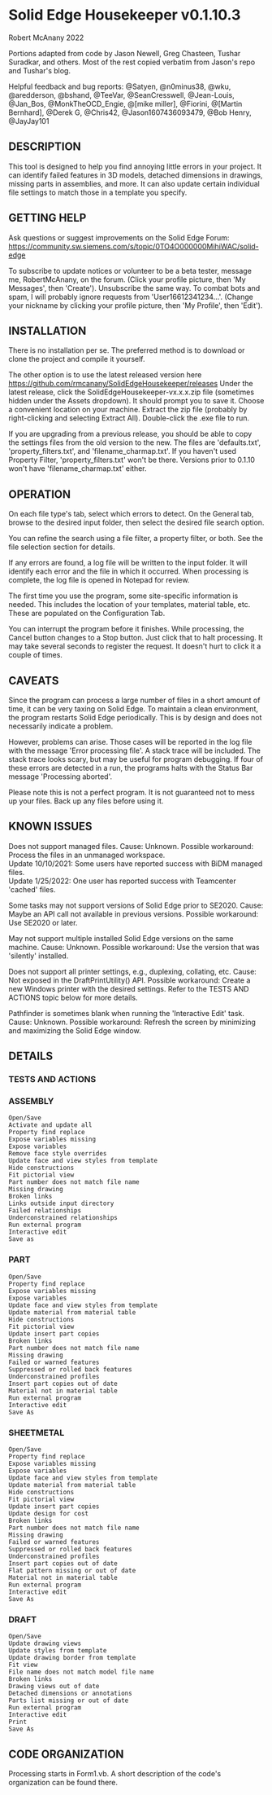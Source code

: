 # Solid Edge Housekeeper v0.1.10.3
Robert McAnany 2022

Portions adapted from code by Jason Newell, Greg Chasteen, Tushar Suradkar, and others.  Most of the rest copied verbatim from Jason's repo and Tushar's blog.

Helpful feedback and bug reports: @Satyen, @n0minus38, @wku, @aredderson, @bshand, @TeeVar, @SeanCresswell, @Jean-Louis, @Jan_Bos, @MonkTheOCD_Engie, @[mike miller], @Fiorini, @[Martin Bernhard], @Derek G, @Chris42, @Jason1607436093479, @Bob Henry, @JayJay101

## DESCRIPTION
This tool is designed to help you find annoying little errors in your project.  It can identify failed features in 3D models, detached dimensions in drawings, missing parts in assemblies, and more.  It can also update certain individual file settings to match those in a template you specify.

## GETTING HELP
Ask questions or suggest improvements on the Solid Edge Forum: 
https://community.sw.siemens.com/s/topic/0TO4O000000MihiWAC/solid-edge

To subscribe to update notices or volunteer to be a beta tester, message me, RobertMcAnany, on the forum.  (Click your profile picture, then 'My Messages', then 'Create').  Unsubscribe the same way.  To combat bots and spam, I will probably ignore requests from 'User16612341234...'.  (Change your nickname by clicking your profile picture, then 'My Profile', then 'Edit').  

## INSTALLATION
There is no installation per se.  The preferred method is to download or clone the project and compile it yourself.

The other option is to use the latest released version here https://github.com/rmcanany/SolidEdgeHousekeeper/releases  Under the latest release, click the SolidEdgeHousekeeper-vx.x.x.zip file (sometimes hidden under the Assets dropdown).  It should prompt you to save it.  Choose a convenient location on your machine.  Extract the zip file (probably by right-clicking and selecting Extract All).  Double-click the .exe file to run.

If you are upgrading from a previous release, you should be able to copy the settings files from the old version to the new.   The files are 'defaults.txt', 'property_filters.txt', and 'filename_charmap.txt'.  If you haven't used Property Filter, 'property_filters.txt' won't be there.  Versions prior to 0.1.10 won't have 'filename_charmap.txt' either.  

## OPERATION
On each file type's tab, select which errors to detect.  On the General tab, browse to the desired input folder, then select the desired file search option.  

You can refine the search using a file filter, a property filter, or both.  See the file selection section for details.  

If any errors are found, a log file will be written to the input folder.  It will identify each error and the file in which it occurred.  When processing is complete, the log file is opened in Notepad for review.

The first time you use the program, some site-specific information is needed.  This includes the location of your templates, material table, etc.  These are populated on the Configuration Tab.

You can interrupt the program before it finishes.  While processing, the Cancel button changes to a Stop button.  Just click that to halt processing.  It may take several seconds to register the request.  It doesn't hurt to click it a couple of times.

## CAVEATS
Since the program can process a large number of files in a short amount of time, it can be very taxing on Solid Edge.  To maintain a clean environment, the program restarts Solid Edge periodically.  This is by design and does not necessarily indicate a problem.

However, problems can arise.  Those cases will be reported in the log file with the message 'Error processing file'.  A stack trace will be included.  The stack trace looks scary, but may be useful for program debugging.  If four of these errors are detected in a run, the programs halts with the Status Bar message 'Processing aborted'.

Please note this is not a perfect program.  It is not guaranteed not to mess up your files.  Back up any files before using it.

## KNOWN ISSUES
Does not support managed files.  Cause: Unknown.  Possible workaround: Process the files in an unmanaged workspace.   
Update 10/10/2021: Some users have reported success with BiDM managed files.  
Update 1/25/2022: One user has reported success with Teamcenter 'cached' files.  

Some tasks may not support versions of Solid Edge prior to SE2020.  Cause: Maybe an API call not available in previous versions.  Possible workaround: Use SE2020 or later.  

May not support multiple installed Solid Edge versions on the same machine.  Cause: Unknown.  Possible workaround: Use the version that was 'silently' installed.  

Does not support all printer settings, e.g., duplexing, collating, etc.  Cause: Not exposed in the DraftPrintUtility() API.  Possible workaround: Create a new Windows printer with the desired settings.  Refer to the TESTS AND ACTIONS topic below for more details.  

Pathfinder is sometimes blank when running the 'Interactive Edit' task.  Cause: Unknown.  Possible workaround: Refresh the screen by minimizing and maximizing the Solid Edge window.  


## DETAILS

### TESTS AND ACTIONS
### ASSEMBLY
    Open/Save
    Activate and update all
    Property find replace
    Expose variables missing
    Expose variables
    Remove face style overrides
    Update face and view styles from template
    Hide constructions
    Fit pictorial view
    Part number does not match file name
    Missing drawing
    Broken links
    Links outside input directory
    Failed relationships
    Underconstrained relationships
    Run external program
    Interactive edit
    Save as
### PART
    Open/Save
    Property find replace
    Expose variables missing
    Expose variables
    Update face and view styles from template
    Update material from material table
    Hide constructions
    Fit pictorial view
    Update insert part copies
    Broken links
    Part number does not match file name
    Missing drawing
    Failed or warned features
    Suppressed or rolled back features
    Underconstrained profiles
    Insert part copies out of date
    Material not in material table
    Run external program
    Interactive edit
    Save As
### SHEETMETAL
    Open/Save
    Property find replace
    Expose variables missing
    Expose variables
    Update face and view styles from template
    Update material from material table
    Hide constructions
    Fit pictorial view
    Update insert part copies
    Update design for cost
    Broken links
    Part number does not match file name
    Missing drawing
    Failed or warned features
    Suppressed or rolled back features
    Underconstrained profiles
    Insert part copies out of date
    Flat pattern missing or out of date
    Material not in material table
    Run external program
    Interactive edit
    Save As
### DRAFT
    Open/Save
    Update drawing views
    Update styles from template
    Update drawing border from template
    Fit view
    File name does not match model file name
    Broken links
    Drawing views out of date
    Detached dimensions or annotations
    Parts list missing or out of date
    Run external program
    Interactive edit
    Print
    Save As

## CODE ORGANIZATION
Processing starts in Form1.vb.  A short description of the code's organization can be found there.

